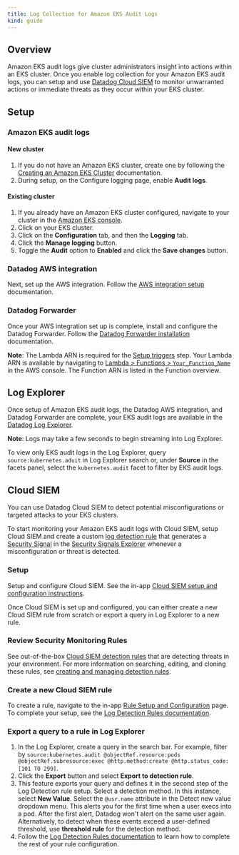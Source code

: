 ```yaml
---
title: Log Collection for Amazon EKS Audit Logs
kind: guide
---
```


## Overview

Amazon EKS audit logs give cluster administrators insight into actions within an EKS cluster. Once you enable log collection for your Amazon EKS audit logs, you can setup and use [Datadog Cloud SIEM][1] to monitor unwarranted actions or immediate threats as they occur within your EKS cluster.

## Setup

### Amazon EKS audit logs

#### New cluster

1. If you do not have an Amazon EKS cluster, create one by following the [Creating an Amazon EKS Cluster][2] documentation.
1. During setup, on the Configure logging page, enable **Audit logs**.

#### Existing cluster

1. If you already have an Amazon EKS cluster configured, navigate to your cluster in the [Amazon EKS console][2].
1. Click on your EKS cluster.
1. Click on the **Configuration** tab, and then the **Logging** tab.
1. Click the **Manage logging** button.
1. Toggle the **Audit** option to **Enabled** and click the **Save changes** button.

### Datadog AWS integration

Next, set up the AWS integration. Follow the [AWS integration setup][3] documentation.

### Datadog Forwarder

Once your AWS integration set up is complete, install and configure the Datadog Forwarder. Follow the [Datadog Forwarder installation][4] documentation.

**Note**: The Lambda ARN is required for the [Setup triggers][5] step. Your Lambda ARN is available by navigating to [Lambda > Functions > `Your_Function_Name`][6] in the AWS console. The Function ARN is listed in the Function overview.

## Log Explorer

Once setup of Amazon EKS audit logs, the Datadog AWS integration, and Datadog Forwarder are complete, your EKS audit logs are available in the [Datadog Log Explorer][7].

**Note**: Logs may take a few seconds to begin streaming into Log Explorer.

To view only EKS audit logs in the Log Explorer, query `source:kubernetes.aduit` in Log Explorer search or, under **Source** in the facets panel, select the `kubernetes.audit` facet to filter by EKS audit logs.

## Cloud SIEM

You can use Datadog Cloud SIEM to detect potential misconfigurations or targeted attacks to your EKS clusters.

To start monitoring your Amazon EKS audit logs with Cloud SIEM, setup Cloud SIEM and create a custom [log detection rule][8] that generates a [Security Signal][9] in the [Security Signals Explorer][10] whenever a misconfiguration or threat is detected.

### Setup

Setup and configure Cloud SIEM. See the in-app [Cloud SIEM setup and configuration instructions][1].

Once Cloud SIEM is set up and configured, you can either create a new Cloud SIEM rule from scratch or export a query in Log Explorer to a new rule.

### Review Security Monitoring Rules

See out-of-the-box [Cloud SIEM detection rules][11] that are detecting threats in your environment. For more information on searching, editing, and cloning these rules, see [creating and managing detection rules][12].

### Create a new Cloud SIEM rule

To create a rule, navigate to the in-app [Rule Setup and Configuration][13] page. To complete your setup, see the [Log Detection Rules documentation][14].

### Export a query to a rule in Log Explorer

1. In the Log Explorer, create a query in the search bar. For example, filter by `source:kubernetes.audit @objectRef.resource:pods @objectRef.subresource:exec @http.method:create @http.status_code:[101 TO 299]`.
1. Click the **Export** button and select **Export to detection rule**.
1. This feature exports your query and defines it in the second step of the Log Detection rule setup. Select a detection method. In this instance, select **New Value**. Select the `@usr.name` attribute in the Detect new value dropdown menu. This alerts you for the first time when a user execs into a pod. After the first alert, Datadog won't alert on the same user again. Alternatively, to detect when these events exceed a user-defined threshold, use **threshold rule** for the detection method. 
1. Follow the [Log Detection Rules documentation][14] to learn how to complete the rest of your rule configuration.

[1]: /security_platform/cloud_siem/
[2]: https://docs.aws.amazon.com/eks/latest/userguide/create-cluster.html
[3]: /integrations/amazon_web_services/?tab=roledelegation#setup
[4]: /serverless/libraries_integrations/forwarder/
[5]: /logs/guide/send-aws-services-logs-with-the-datadog-lambda-function/?tab=awsconsole#set-up-triggers
[6]: https://console.aws.amazon.com/lambda/home#/functions
[7]: https://app.datadoghq.com/logs
[8]: /security_platform/cloud_siem/log_detection_rules/
[9]: /security_platform/cloud_siem/getting_started#review-detection-rules
[10]: https://app.datadoghq.com/security
[11]: /security_platform/default_rules/#cat-cloud-siem
[12]: /security_platform/detection_rules/#creating-and-managing-detection-rules
[13]: https://app.datadoghq.com/security/configuration/rules/new
[14]: /security_platform/cloud_siem/log_detection_rules/?tab=threshold#choose-a-detection-method
